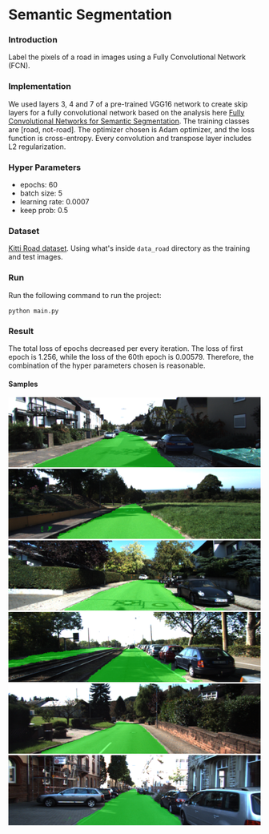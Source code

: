 # Semantic Segmentation
### Introduction
Label the pixels of a road in images using a Fully Convolutional Network (FCN).

### Implementation
We used layers 3, 4 and 7 of a pre-trained VGG16 network to create skip layers for a fully convolutional network based on the analysis here [Fully Convolutional Networks for Semantic Segmentation](https://arxiv.org/pdf/1605.06211.pdf). The training classes are [road, not-road]. The optimizer chosen is Adam optimizer, and the loss function is cross-entropy. Every convolution and transpose layer includes L2 regularization. 

### Hyper Parameters
- epochs: 60
- batch size: 5
- learning rate: 0.0007
- keep prob: 0.5

### Dataset
[Kitti Road dataset](http://www.cvlibs.net/datasets/kitti/eval_road.php). Using what's inside `data_road` directory as the training and test images.

### Run
Run the following command to run the project:
```
python main.py
```

### Result
The total loss of epochs decreased per every iteration. The loss of first epoch is 1.256, while the loss of the 60th epoch is 0.00579. Therefore, the combination of the hyper parameters chosen is reasonable.

#### Samples
![result01](./results/uu_000018.png)
![result01](./results/uu_000041.png)
![result01](./results/uu_000058.png)
![result01](./results/uu_000077.png)
![result01](./results/uu_000089.png)
![result01](./results/uu_000094.png)

